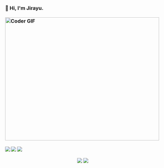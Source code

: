 <h3 align="left">
 <abc>
  <br>👋 Hi, I'm Jirayu.<br>
  
  <br>
    <img src="https://media.giphy.com/media/SWoSkN6DxTszqIKEqv/giphy.gif" alt="Coder GIF" width="500" height="400">
 </abc>
</h3> 

   ####      ![](https://img.shields.io/badge/Web%20Development-%3C%2F%3E-blueviolet) ![](https://img.shields.io/badge/JavaScript-%3C%2F%3E-yellow) ![](https://img.shields.io/badge/Python-%7C-0%2C%2022%2C%20100) 

<p align="center">
<a href= "https://www.instagram.com/ooe.ji"><img src="https://img.icons8.com/windows/32/000000/instagram.png"/></a>
<a href= "https://twitter.com/jy_ooe"><img src="https://img.icons8.com/material-outlined/30/000000/twitter.png"/></a>
</p>

